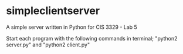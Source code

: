 # simpleclientserver
A simple server written in Python for CIS 3329 - Lab 5

Start each program with the following commands in terminal; "python2 server.py" and "python2 client.py"